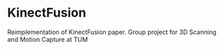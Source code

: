 # KinectFusion
Reimplementation of KinectFusion paper. Group project for 3D Scanning and Motion Capture at TUM
